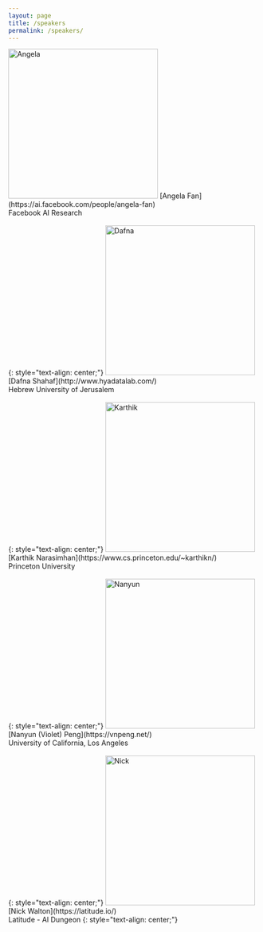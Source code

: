 ```yaml
---
layout: page
title: /speakers
permalink: /speakers/
---
```



<img src="https://wordplay-workshop.github.io/img/angela.jpg" alt="Angela" width="300"/>
[Angela Fan](https://ai.facebook.com/people/angela-fan)<br>Facebook AI Research <br><br>
{: style="text-align: center;"}

<img src="https://wordplay-workshop.github.io/img/dafna.jpg" alt="Dafna" width="300"/>
[Dafna Shahaf](http://www.hyadatalab.com/)<br>Hebrew University of Jerusalem <br><br>
{: style="text-align: center;"}

<img src="https://wordplay-workshop.github.io/img/karthik.jpg" alt="Karthik" width="300"/>
[Karthik Narasimhan](https://www.cs.princeton.edu/~karthikn/)<br>Princeton University <br><br>
{: style="text-align: center;"}

<img src="https://wordplay-workshop.github.io/img/nanyun.jpg" alt="Nanyun" width="300"/>
[Nanyun (Violet) Peng](https://vnpeng.net/)<br>University of California, Los Angeles <br><br>
{: style="text-align: center;"}

<img src="https://wordplay-workshop.github.io/img/nick.jpg" alt="Nick" width="300"/>
[Nick Walton](https://latitude.io/)<br> Latitude - AI Dungeon
{: style="text-align: center;"}
